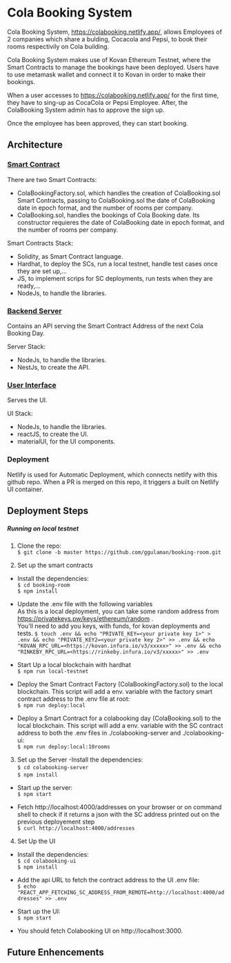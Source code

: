 # Cola Booking System

Cola Booking System, https://colabooking.netlify.app/, allows Employees of 2 companies which share a bulding, Cocacola and Pepsi, to book their rooms respectivily on Cola building.

Cola Booking System makes use of Kovan Ethereum Testnet, where the Smart Contracts to manage the bookings have been deployed. Users have to use metamask wallet and connect it to Kovan in order to make their bookings.

When a user accesses to https://colabooking.netlify.app/ for the first time, they have to sing-up as CocaCola or Pepsi Employee. After, the ColaBooking System admin has to approve the sign up.

Once the employee has been approved, they can start booking.


## Architecture
### [Smart Contract](https://github.com/ggulaman/booking-room/tree/master/contracts)
There are two Smart Contracts:
- ColaBookingFactory.sol, which handles the creation of ColaBooking.sol Smart Contracts, passing to ColaBooking.sol the date of ColaBooking date in epoch format, and the number of rooms per company.
- ColaBooking.sol, handles the bookings of Cola Booking date. Its constructor requieres the date of ColaBooking date in epoch format, and the number of rooms per company.

Smart Contracts Stack:
- Solidity, as Smart Contract language.
- Hardhat, to deploy the SCs, run a local testnet, handle test cases once they are set up,...
- JS, to implement scrips for SC deployments, run tests when they are ready,...
- NodeJs, to handle the libraries.

### [Backend Server](https://github.com/ggulaman/booking-room/tree/master/colabooking-server)
Contains an API serving the Smart Contract Address of the next Cola Booking Day.

Server Stack:
- NodeJs, to handle the libraries.
- NestJs, to create the API.

### [User Interface](https://github.com/ggulaman/booking-room/tree/master/colabooking-ui)
Serves the UI.

UI Stack:
- NodeJs, to handle the libraries.
- reactJS, to create the UI.
- materialUI, for the UI components.

### Deployment
Netlify is used for Automatic Deployment, which connects netlify with this github repo.
When a PR is merged on this repo, it triggers a built on Netlify UI container.

## Deployment Steps
##### Running on local testnet
1. Clone the repo:\
`$ git clone -b master https://github.com/ggulaman/booking-room.git`

2. Set up the smart contracts
- Install the dependencies:\
`$ cd booking-room`\
`$ npm install`

- Update the .env file with the following variables\
As this is a local deployment, you can take some random address from https://privatekeys.pw/keys/ethereum/random .\
You'll need to add you keys, with funds, for kovan deployments and tests.
`$ touch .env && echo "PRIVATE_KEY=<your private key 1>" > .env &&
echo "PRIVATE_KEY2=<your private key 2>" >> .env &&
echo "KOVAN_RPC_URL=<https://kovan.infura.io/v3/xxxxx>" >> .env &&
 echo "RINKEBY_RPC_URL=<https://rinkeby.infura.io/v3/xxxxx>" >> .env`

- Start Up a local blockchain with hardhat\
`$ npm run local-testnet`

- Deploy the Smart Contract Factory (ColaBookingFactory.sol) to the local blockchain.
This script will add a env. variable with the factory smart contract address to the .env file at root:\
`$ npm run deploy:local`

- Deploy a Smart Contract for a colabooking day (ColaBooking.sol) to the local blockchain.
This script will add a env. variable with the SC contract address to both the .env files in ./colabooking-server and ./colabooking-ui:\
`$ npm run deploy:local:10rooms`

3. Set up the Server
-Install the dependencies:\
`$ cd colabooking-server`\
`$ npm install`

- Start up the server:\
`$ npm start`

- Fetch http://localhost:4000/addresses on your browser or on command shell to check if it returns a json with the SC address printed out on the previous deployement step\
`$ curl http://localhost:4000/addresses`

4. Set Up the UI
- Install the dependencies:\
`$ cd colabooking-ui`\
`$ npm install`

- Add the api URL to fetch the contract address to the UI .env file:\
`$ echo "REACT_APP_FETCHING_SC_ADDRESS_FROM_REMOTE=http://localhost:4000/addresses" >> .env`

- Start up the UI:\
`$ npm start`

- You should fetch Colabooking UI on http://localhost:3000.

## Future Enhencements
